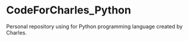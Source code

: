 # CodeForCharles_Python
Personal repository using for Python programming language created by Charles.
